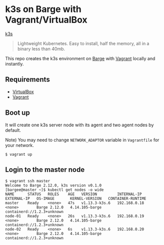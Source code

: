 # k3s on Barge with Vagrant/VirtualBox

[k3s](https://github.com/rancher/k3s)

> Lightweight Kubernetes. Easy to install, half the memory, all in a binary less than 40mb.

This repo creates the k3s environment on [Barge](https://github.com/bargees/barge-os) with [Vagrant](https://www.vagrantup.com/) locally and instantly.

## Requirements

- [VirtualBox](https://www.virtualbox.org/)
- [Vagrant](https://www.vagrantup.com/)

## Boot up

It will create one k3s server node with its agent and two agent nodes by default.

Note) You may need to change `NETWORK_ADAPTOR` variable in `Vagrantfile` for your network.

```
$ vagrant up
```

## Login to the master node

```
$ vagrant ssh master
Welcome to Barge 2.12.0, k3s version v0.1.0
[bargee@master ~]$ kubectl get nodes -o wide
NAME      STATUS   ROLES    AGE   VERSION         INTERNAL-IP    EXTERNAL-IP   OS-IMAGE       KERNEL-VERSION   CONTAINER-RUNTIME
master    Ready    <none>   47s   v1.13.3-k3s.6   192.168.0.18   <none>        Barge 2.12.0   4.14.105-barge   containerd://1.2.3+unknown
node-01   Ready    <none>   26s   v1.13.3-k3s.6   192.168.0.19   <none>        Barge 2.12.0   4.14.105-barge   containerd://1.2.3+unknown
node-02   Ready    <none>   6s    v1.13.3-k3s.6   192.168.0.20   <none>        Barge 2.12.0   4.14.105-barge   containerd://1.2.3+unknown
```